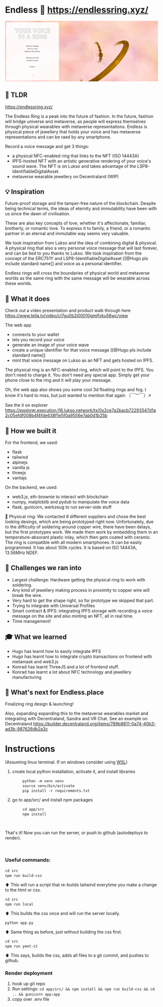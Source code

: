 # Endless 💍 https://endlessring.xyz/

![Screenshot](https://github.com/ProphetFund/endless-ring/blob/main/app/src/media/Screenshot%202022-08-31%20163007.png)

## 💎 TLDR

https://endlessring.xyz/

The Endless Ring is a peak into the future of fashion. In the future, fashion will bridge universe and metaverse, as people will express themselves through physical wearables with metaverse representations. Endless is physical piece of jewellery that holds your voice and has metaverse representations and can be raed by any smartphone.

Record a voice message and get 3 things:
* a physical NFC-enabled ring that links to the NFT (ISO 14443A)
* IPFS-hosted NFT with an artistic generative rendering of your voice's sound wave. The NFT is on Lukso and takes advantage of the LSP8-IdentifiableDigitalAsset.
* metaverse wearable jewellery on Decentraland (WIP)


## 💡 Inspiration
Future-proof storage and the tamper-free nature of the blockchain. Despite being technical terms, the ideas of eternity and immutability have been with us since the dawn of civilisation. 

These are also key concepts of love, whether it's affectionate, familiar, brotherly, or romantic love. To express it to family, a friend, or a romantic partner in an eternal and immutable way seems very valuable.

We took inspiration from Lukso and the idea of combining digital & physical. A physical ring that also a very personal voice message that will last forever, and can be tied to you thanks to Lukso.  We took inspiration from the concept of the ERC751Y and LSP8-IdentifiableDigitalAsset [[@Hugo pls include standard name]] and voice as a personal identifier.

Endless rings will cross the boundaries of physical world and metaverse worlds as the same ring with the same message will be wearable across these worlds. 

## 💍 What it does

Check out a video presentation and product walk through here https://www.tella.tv/video/cl7gu0b2i00010gmlfyku58wc/view

The web app
* connects to your wallet
* lets you record your voice
* generate an image of your voice wave
* create a unique identifier for that voice message [[@Hugo pls include standard name]]
* mint that voice message on Lukso as an NFT and gets hosted on IPFS.

The physical ring is an NFC-enabled ring, which will point to the IPFS. You don't need to charge it. You don't need any special app. Simply get your phone close to the ring and it will play your message.

Oh, the web app also shows you some cool 3d floating rings and fog. I know it's hard to miss, but just wanted to mention that again （￣︶￣）↗　

See the it on explorer
https://explorer.execution.l16.lukso.network/tx/0x2ce7a2bacb72293547d1a2c05efdf008b4f4fde638f1e5f0a9556e7ab0d1b25b

## 🧰 How we built it
For the frontend, we used:
* flask
* tailwind
* alpinejs
* vanilla js
* threejs
* vantajs

On the backend, we used:
* web3.js, eth-brownie to interact with blockchain
* numpy, matploblib and pydub to manipulate the voice data
* flask, gunicorn, werkzeug to run server-side stuff

💍 Physical ring:
We contacted 8 different suppliers and chose the best looking desings, which are being prototyped right now. Unfortunately, due to the difficulty of soldering around copper wire, there have been delays, but the first prototypes work. We made them work by embedding them in an temperature-absorant plastic inlay, which then gets coated with ceramic. The ring is compatible with all modern smartphones. It can be easily programmed. It has about 100k cycles. It is based on ISO 14443A, 13.56MHz NDEF.

## 🤯 Challenges we ran into
* Largest challenge: Hardware getting the physical ring to work with soldering.
* Any kind of jewellery making process in proximity to copper wire will break the wire.
* Very hard to get the shape right, so for prototype we skipped that part.
* Trying to integrate with Universal Profiles
* Smart contract & IPFS: integrating IPFS storage with recording a voice message on the site and also minting an NFT, all in real time.
* Time management!

## 🎓 What we learned
* Hugo has learnt how to easily integrate IPFS
* Hugo has learnt how to integrate crypto transactions on frontend with metamask and web3.js
* Konrad has learnt ThreeJS and a lot of frontend stuff.
* Konrad has learnt a lot about NFC technology and jewellery manufacturing

## 🌚 What's next for Endless.place
Finalizing ring design & launching!

Also, expanding expanding this to the metaverse wearables market and integrating with Decentraland, Sandra and VR Chat. See an example on Decentraland https://builder.decentraland.org/items/789b8811-0a74-40b3-ad3b-987626db2a3c

# Instructions
(Assuming linux terminal. If on windows consider using [WSL](https://docs.microsoft.com/en-us/windows/wsl/install))

1. create local python installation, activate it, and install libraries

```
        python -m venv venv
        source venv/bin/activate
        pip install -r requirements.txt
```

2. go to app/src/ and install npm packages

```
        cd app/src
        npm install
```

<br>

That's it! Now you can run the server, or push to github (autodeploys to render).

<br>

### Useful commands:

```
cd src
npm run build-css
```
⬆️ This will run a script that re-builds tailwind everytime you make a change to the html or css.

```
cd src
npm run local
```
⬆️ This builds the css once and will run the server locally.

```
python app.py
```
⬆️ Same thing as before, just without building the css first.

```
cd src
npm run yeet-it
```
⬆️ This says, builds the css, adds all files to a git commit, and pushes to github.


### Render deployment

1. hook up git repo
2. Run settings: ```cd app/src/ && npm install && npm run build-css && cd .. && gunicorn app:app```
3. copy over .env file
